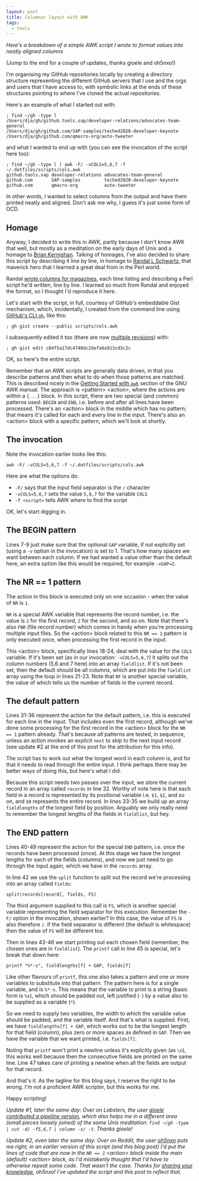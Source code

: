```yaml
---
layout: post
title: Columnar layout with AWK
tags:
  - tools
---
```


_Here's a breakdown of a simple AWK script I wrote to format values into neatly aligned columns_

(Jump to the end for a couple of updates, thanks gioele and oh5nxo!)

I'm organising my GitHub repositories locally by creating a directory structure representing the different GitHub servers that I use and the orgs and users that I have access to, with symbolic links at the ends of these structures pointing to where I've cloned the actual repositories.

Here's an example of what I started out with:

```shell
; find ~/gh -type l
/Users/dja/gh/github.tools.sap/developer-relations/advocates-team-general
/Users/dja/gh/github.com/SAP-samples/teched2020-developer-keynote
/Users/dja/gh/github.com/qmacro-org/auto-tweeter
```

and what I wanted to end up with (you can see the invocation of the script here too):

```shell
; find ~/gh -type l | awk -F/ -vCOLS=5,6,7 -f ~/.dotfiles/scripts/cols.awk
github.tools.sap developer-relations advocates-team-general
github.com       SAP-samples         teched2020-developer-keynote
github.com       qmacro-org          auto-tweeter
```

In other words, I wanted to select columns from the output and have them printed neatly and aligned. Don't ask me why, I guess it's just some form of OCD.

<a name="homage"></a>
## Homage

Anyway, I decided to write this in AWK, partly because I don't know AWK that well, but mostly as a meditation on the early days of Unix and a homage to [Brian Kernighan](https://en.wikipedia.org/wiki/Brian_Kernighan). Talking of homages, I've also decided to share this script by describing it line by line, in homage to [Randal L Schwartz](https://en.wikipedia.org/wiki/Randal_L._Schwartz), that maverick hero that I learned a great deal from in the Perl world.

Randal [wrote columns for magazines](http://www.stonehenge.com/merlyn/columns.html), each time listing and describing a Perl script he'd written, line by line. I learned so much from Randal and enjoyed the format, so I thought I'd reproduce it here.

Let's start with the script, in full, courtesy of GitHub's embeddable Gist mechanism, which, incidentally, I created from the command line using [GitHub's CLI `gh`](https://github.com/cli/cli), like this:

```shell
; gh gist create --public scripts/cols.awk
```

I subsequently edited it too (there are now [multiple revisions](https://gist.github.com/qmacro/c84f5a17dc4740dc2defa6a913cd3c2c/revisions)) with:

```shell
; gh gist edit c84f5a17dc4740dc2defa6a913cd3c2c
```

OK, so here's the entire script.

<script src="https://gist.github.com/qmacro/c84f5a17dc4740dc2defa6a913cd3c2c.js"></script>

Remember that an AWK scripts are generally data driven, in that you describe patterns and then what to do when those patterns are matched. This is described nicely in the [Getting Started with `awk`](https://www.gnu.org/software/gawk/manual/html_node/Getting-Started.html#Getting-Started) section of the GNU AWK manual. The approach is \<pattern\> \<action\>, where the actions are within a `{...}` block. In this script, there are two special (and common) patterns used: `BEGIN` and `END`, i.e. before and after all lines have been processed. There's an \<action\> block in the middle which has no pattern; that means it's called for each and every line in the input. There's also an \<action\> block with a specific pattern, which we'll look at shortly.

## The invocation

Note the invocation earlier looks like this:

```shell
awk -F/ -vCOLS=5,6,7 -f ~/.dotfiles/scripts/cols.awk
```
Here are what the options do:

- `-F/` says that the input field separator is the `/` character
- `-vCOLS=5,6,7` sets the value `5,6,7` for the variable `COLS`
- `-f <script>` tells AWK where to find the script

OK, let's start digging in.

## The BEGIN pattern

Lines 7-9 just make sure that the optional `GAP` variable, if not explicitly set (using a `-v` option in the invocation) is set to 1. That's how many spaces we want between each column. If we had wanted a value other than the default here, an extra option like this would be required, for example `-vGAP=2`.

## The NR == 1 pattern

The action in this block is executed only on one occasion - when the value of `NR` is `1`.

`NR` is a special AWK variable that represents the record number, i.e. the value is `1` for the first record, `2` for the second, and so on. Note that there's also `FNR` (file record number) which comes in handy when you're processing multiple input files. So the \<action\> block related to this `NR == 1` pattern is only executed once, when processing the first record in the input.

This \<action\> block, specifically lines 18-24, deal with the value for the `COLS` variable. If it's been set (as in our invocation: `-vCOLS=5,6,7`) it splits out the column numbers (5,6 and 7 here) into an array `fieldlist`. If it's not been set, then the default should be all columns, which are put into the `fieldlist` array using the loop in lines 21-23. Note that `NF` is another special variable, the value of which tells us the number of fields in the current record.

## The default pattern

Lines 31-36 represent the action for the default pattern, i.e. this is executed for each line in the input. That includes even the first record, although we've done some processing for the first record in the \<action\> block for the `NR == 1` pattern already. That's because *all* patterns are tested, in sequence, unless an action invokes an explicit `next` to skip to the next input record (see update #2 at the end of this post for the attribution for this info).

The script has to work out what the longest word in each column is, and for that it needs to read through the entire input. I think perhaps there may be better ways of doing this, but here's what I did.

Because this script needs two passes over the input, we store the current record in an array called `records` in line 32. Worthy of note here is that each field in a record is represented by its positional variable i.e. `$1`, `$2`, and so on, and `$0` represents the entire record. In lines 33-35 we build up an array `fieldlengths` of the longest field by position. Arguably we only really need to remember the longest lengths of the fields in `fieldlist`, but hey.

## The END pattern

Lines 40-49 represent the action for the special `END` pattern, i.e. once the records have been processed (once). At this stage we have the longest lengths for each of the fields (columns), and now we just need to go through the input again, which we have in the `records` array.

In line 42 we use the `split` function to split out the record we're processing into an array called `fields`:

```shell
split(records[record], fields, FS)
```

The third argument supplied to this call is `FS`, which is another special variable representing the field separator for this execution. Remember the `-F/` option in the invocation, shown earlier? In this case, the value of `FS` is also therefore `/`. If the field separator is different (the default is whitespace) then the value of `FS` will be different too.

Then in lines 43-46 we start printing out each chosen field (remember, the chosen ones are in `fieldlist`). The `printf` call in line 45 is special, let's break that down here:

```shell
printf "%*-s", fieldlengths[f] + GAP, fields[f]
```

Like other flavours of `printf`, this one also takes a pattern and one or more variables to substitute into that pattern. The pattern here is for a single variable, and is `%*-s`. This means that the variable to print is a string (basic form is `%s`), which should be padded out, left justified (`-`) by a value also to be supplied as a variable (`*`).

So we need to supply two variables, the width to which the variable value should be padded, and the variable itself. And that's what is supplied. First, we have `fieldlengths[f] + GAP`, which works out to be the longest length for that field (column), plus zero or more spaces as defined in `GAP`. Then we have the variable that we want printed, i.e. `fields[f]`.

Noting that `printf` won't print a newline unless it's explicitly given (as `\n`), this works well because then the consecutive fields are printed on the same line. Line 47 takes care of printing a newline when all the fields are output for that record.

And that's it. As the tagline for this blog says, I reserve the right to be wrong. I'm not a proficient AWK scripter, but this works for me.

Happy scripting!

_Update #1, later the same day: Over on Lobsters, the user [gioele](https://gioele.io/) [contributed a pipeline version](https://lobste.rs/s/r5ezxh/columnar_layout_with_awk#c_8cunpb), which also helps me in a different area (small pieces loosely joined) of the same Unix meditation: `find ~/gh -type | cut -d/ -f5,6,7 | column -s/ -t`. Thanks gioele!_

_Update #2, even later the same day: Over on Reddit, the user [oh5nxo](https://www.reddit.com/user/oh5nxo/) puts me right; in an earlier version of this script (and this blog post) I'd put the lines of code that are now in the `NR == 1` \<action\> block inside the main (default) \<action\> block, as I'd mistakenly thought that I'd have to otherwise repeat some code. That wasn't the case. Thanks for [sharing your knowledge](https://www.reddit.com/r/commandline/comments/l5ivt7/columnar_layout_with_awk/gkuxhx0/?utm_source=reddit&utm_medium=web2x&context=3), oh5nxo! I've updated the script and this post to reflect that._
